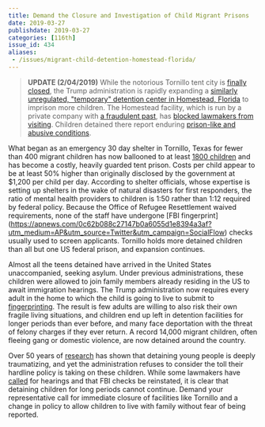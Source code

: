 ```yaml
---
title: Demand the Closure and Investigation of Child Migrant Prisons
date: 2019-03-27
publishdate: 2019-03-27
categories: [116th]
issue_id: 434
aliases:
 - /issues/migrant-child-detention-homestead-florida/
---
```

>**UPDATE (2/04/2019)** While the notorious Tornillo tent city is [finally closed](https://www.washingtonpost.com/local/immigration/trump-administration-to-shutter-texas-tent-city-for-migrant-teens/2019/01/11/c914356e-1510-11e9-b6ad-9cfd62dbb0a8_story.html?utm_term=.17ba22c8e5b6), the Trump administration is rapidly expanding a [similarly unregulated, "temporary" detention center in Homestead, Florida](https://www.nytimes.com/2019/01/15/us/migrant-children-shelter-tent-city-tornillo-homestead.html) to imprison more children. The Homestead facility, which is run by a private company with [a fraudulent past](https://www.justice.gov/usao-md/pr/health-services-contractor-agrees-pay-3818-million-settle-false-claims-act-allegations), has [blocked lawmakers from visiting](https://www.sun-sentinel.com/news/politics/fl-reg-shelter-inspections-20180628-story.html). Children detained there report enduring [prison-like and abusive conditions](https://www.miaminewtimes.com/news/five-awful-homestead-miami-child-immigrant-camp-stories-10880065).


What began as an emergency 30 day shelter in Tornillo, Texas for fewer than 400 migrant children has now ballooned to at least [1800 children](https://www.pbs.org/newshour/nation/the-tornillo-shelter-for-migrant-children-was-supposed-to-close-after-30-days-heres-why-its-still-open) and has become a costly, heavily guarded tent prison. Costs per child appear to be at least 50% higher than originally disclosed by the government at $1,200 per child per day. According to shelter officials, whose expertise is setting up shelters in the wake of natural disasters for first responders, the ratio of mental health providers to children is 1:50 rather than 1:12 required by federal policy. Because the Office of Refugee Resettlement waived requirements, none of the staff have undergone [FBI fingerprint] (https://apnews.com/0c62b088c27147b0a6055d1e8394a3af?utm_medium=AP&utm_source=Twitter&utm_campaign=SocialFlow) checks usually used to screen applicants. Tornillo holds more detained children than all but one US federal prison, and expansion continues. 

Almost all the teens detained have arrived in the United States unaccompanied, seeking asylum. Under previous administrations, these children were allowed to join family members already residing in the US to await immigration hearings. The Trump administration now requires every adult in the home to which the child is going to live to submit to [fingerprinting](https://www.houstonchronicle.com/news/houston-texas/houston/article/Thanksgiving-in-immigration-shelters-as-number-of-13415048.php#photo-15752470). The result is few adults are willing to also risk their own fragile living situations, and children end up left in detention facilities for longer periods than ever before, and many face deportation with the threat of felony charges if they ever return. A record 14,000 migrant children, often fleeing gang or domestic violence, are now detained around the country.  

Over 50 years of [research](https://www.semanticscholar.org/paper/Mental-health-implications-of-detaining-asylum-Robjant-Hassan/c76be184e71dbb0927e2fc90e311d0d6a929146e) has shown that detaining young people is deeply traumatizing, and yet the administration refuses to consider the toll their hardline policy is taking on these children. While some lawmakers have [called](https://apnews.com/58669a43a2b34ce3ac01e2f75443666f?utm_campaign=SocialFlow&utm_source=Twitter&utm_medium=AP) for hearings and that FBI checks be reinstated, it is clear that detaining children for long periods cannot continue. Demand your representative call for immediate closure of facilities like Tornillo and a change in policy to allow children to live with family without fear of being reported.